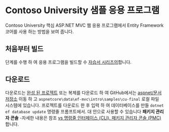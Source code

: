 # <a name="contoso-university-sample-app"></a>Contoso University 샘플 응용 프로그램

Contoso University 핵심 ASP.NET MVC 웹 응용 프로그램에서 Entity Framework 코어를 사용 하는 방법을 보여 줍니다.

## <a name="build-it-from-scratch"></a>처음부터 빌드

단계를 수행 하 여 응용 프로그램을 빌드할 수 [자습서 시리즈의](https://docs.asp.net/en/latest/data/ef-mvc/intro.html)합니다.

## <a name="download-it"></a>다운로드

다운로드는 [완성 된 프로젝트](https://github.com/aspnet/Docs/tree/master/aspnetcore/data/ef-mvc/intro/samples/cu-final) 또는 복제를 다운로드 하 여 GitHub에서는 [aspnet/문서 저장소](https://github.com/aspnet/Docs) 이동 하 고 `aspnetcore\data\ef-mvc\intro\samples\cu-final` 로컬 파일 시스템에 있습니다.  프로젝트를 다운로드 한 후 입력 하 여 데이터베이스를 만들 `dotnet ef database update` 명령줄 프롬프트에서. 대 안으로 사용할 수 있습니다 **패키지 관리자 콘솔** -자세한 내용은 참조 [vs 명령줄 인터페이스 (CLI). 패키지 관리자 콘솔 (PMC)](https://docs.microsoft.com/en-us/aspnet/core/data/ef-mvc/migrations#command-line-interface-cli-vs-package-manager-console-pmc)합니다.
